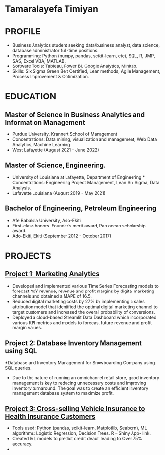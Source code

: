 # Tamaralayefa Timiyan

# PROFILE
* Business Analytics student seeking data/business analyst, data science, database administrator full-time positions.
*	Programming: Python (numpy, pandas, scikit-learn, etc), SQL, R, JMP, SAS, Excel VBA, MATLAB.
*	Software Tools: Tableau, Power BI. Google Analytics, Minitab.
*	Skills: Six Sigma Green Belt Certified, Lean methods, Agile Management, Process Improvement & Optimization.

# EDUCATION
## Master of Science in Business Analytics and Information Management
* Purdue University, Krannert School of Management
* Concentrations: Data mining, visualization and management, Web Data Analytics, Machine Learning	
* West Lafayette (August 2021 -  June 2022)

## Master of Science, Engineering. 
* University of Louisiana at Lafayette, Department of Engineering	                                                                                                    * Concentrations: Engineering Project Management, Lean Six Sigma, Data Analysis.
* Lafayette Louisiana (August 2019 - May 2021)

## Bachelor of Engineering, Petroleum Engineering
* Afe Babalola University, Ado-Ekiti
* First-class honors. Founder’s merit award, Pan ocean scholarship award.	
* Ado-Ekiti, Ekiti (September 2012 - October 2017)


# PROJECTS
## [Project 1: Marketing Analytics](https://github.com/Layefa/IPProject/blob/main/New%20INFORMS%20Poster%20V2.pdf)
* Developed and implemented various Time Series Forecasting models to forecast YoY revenue, revenue and profit margins by digital marketing channels and obtained a MAPE of 16.5.
* Reduced digital marketing costs by 27% by implementing a sales attribution model that identified the optimal digital marketing channel to target customers and increased the overall probability of conversions.
* Deployed a cloud-based Streamlit Data Dashboard which incorporated various KPI metrics and models to forecast future revenue and profit margin values.

## Project 2: Database Inventory Management using SQL 
 *Database and Inventory Management for Snowboarding Company using SQL queries. 
 * Due to the nature of running an omnichannel retail store, good inventory management is key to reducing unnecessary costs and improving inventory turnaround. The goal was to create an efficient inventory management database system to maximize profit.

## [Project 3: Cross-selling Vehicle Insurance to Health Insurance Customers](https://csolanki.shinyapps.io/FinalProject/)
* Tools used: Python (pandas, scikit-learn, Matplotlib, Seaborn), ML algorithms: Logistic Regression, Decision Trees. R – Shiny App- link.
* Created ML models to predict credit deault leading to Over 75% accuracy.
*
